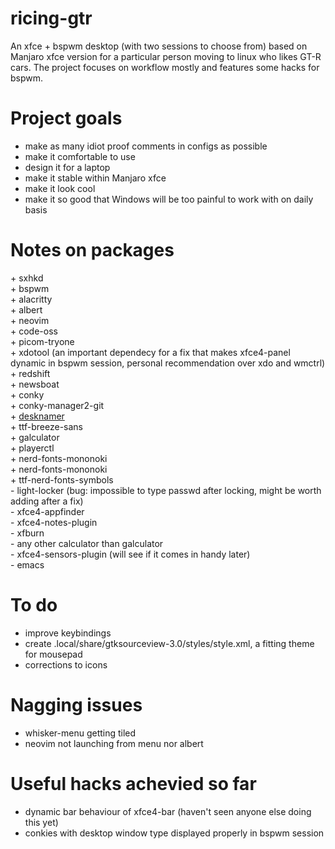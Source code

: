 # ricing-gtr
An xfce + bspwm desktop (with two sessions to choose from) based on Manjaro xfce version for a particular person moving to linux who likes GT-R cars. 
The project focuses on workflow mostly and features some hacks for bspwm.

# Project goals
- make as many idiot proof comments in configs as possible
- make it comfortable to use
- design it for a laptop
- make it stable within Manjaro xfce
- make it look cool
- make it so good that Windows will be too painful to work with on daily basis

# Notes on packages
\+ sxhkd <br>
\+ bspwm <br>
\+ alacritty <br>
\+ albert <br>
\+ neovim <br>
\+ code-oss <br>
\+ picom-tryone <br>
\+ xdotool (an important dependecy for a fix that makes xfce4-panel dynamic in bspwm session, personal recommendation over xdo and wmctrl) <br>
\+ redshift <br>
\+ newsboat <br>
\+ conky <br>
\+ conky-manager2-git <br>
\+ [desknamer](https://gitlab.com/jallbrit/desknamer) <br>
\+ ttf-breeze-sans <br>
\+ galculator <br>
\+ playerctl <br>
\+ nerd-fonts-mononoki <br>
\+ nerd-fonts-mononoki <br>
\+ ttf-nerd-fonts-symbols <br>
\- light-locker (bug: impossible to type passwd after locking, might be worth adding after a fix)<br>
\- xfce4-appfinder <br>
\- xfce4-notes-plugin <br>
\- xfburn <br>
\- any other calculator than galculator <br>
\- xfce4-sensors-plugin (will see if it comes in handy later)<br>
\- emacs <br>

# To do
- improve keybindings
- create .local/share/gtksourceview-3.0/styles/style.xml, a fitting theme for mousepad
- corrections to icons

# Nagging issues
- whisker-menu getting tiled
- neovim not launching from menu nor albert

# Useful hacks achevied so far
- dynamic bar behaviour of xfce4-bar (haven't seen anyone else doing this yet)
- conkies with desktop window type displayed properly in bspwm session

